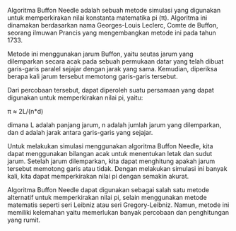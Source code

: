 Algoritma Buffon Needle adalah sebuah metode simulasi yang digunakan untuk memperkirakan nilai konstanta matematika pi (π). Algoritma ini dinamakan berdasarkan nama Georges-Louis Leclerc, Comte de Buffon, seorang ilmuwan Prancis yang mengembangkan metode ini pada tahun 1733.

Metode ini menggunakan jarum Buffon, yaitu seutas jarum yang dilemparkan secara acak pada sebuah permukaan datar yang telah dibuat garis-garis paralel sejajar dengan jarak yang sama. Kemudian, diperiksa berapa kali jarum tersebut memotong garis-garis tersebut.

Dari percobaan tersebut, dapat diperoleh suatu persamaan yang dapat digunakan untuk memperkirakan nilai pi, yaitu:

π ≈ 2L/(n*d)

dimana L adalah panjang jarum, n adalah jumlah jarum yang dilemparkan, dan d adalah jarak antara garis-garis yang sejajar.

Untuk melakukan simulasi menggunakan algoritma Buffon Needle, kita dapat menggunakan bilangan acak untuk menentukan letak dan sudut jarum. Setelah jarum dilemparkan, kita dapat menghitung apakah jarum tersebut memotong garis atau tidak. Dengan melakukan simulasi ini banyak kali, kita dapat memperkirakan nilai pi dengan semakin akurat.

Algoritma Buffon Needle dapat digunakan sebagai salah satu metode alternatif untuk memperkirakan nilai pi, selain menggunakan metode matematis seperti seri Leibniz atau seri Gregory-Leibniz. Namun, metode ini memiliki kelemahan yaitu memerlukan banyak percobaan dan penghitungan yang rumit.
